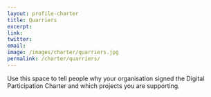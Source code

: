 ```yaml
---
layout: profile-charter
title: Quarriers
excerpt: 
link: 
twitter: 
email: 
image: /images/charter/quarriers.jpg
permalink: /charter/quarriers/
---
```


Use this space to tell people why your organisation signed the Digital Participation Charter and which projects you are supporting.
